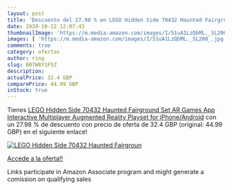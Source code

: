 ```yaml
---
layout: post
title: 'Descuento del 27.98 % en LEGO Hidden Side 70432 Haunted Fairgroun'
date: 2020-10-22 12:07:43
thumbnailImage: 'https://m.media-amazon.com/images/I/51uA1LzQbML._SL200_.jpg'
images: [ 'https://m.media-amazon.com/images/I/51uA1LzQbML._SL200_.jpg' ]
comments: true
category: ofertas
author: ring
slug: B07W8Y1FSZ
description:
actualPrice: 32.4 GBP
comparePrice: 44.99 GBP
inStock: true
---
```


Tienes [LEGO Hidden Side 70432 Haunted Fairground Set  AR Games App  Interactive Multiplayer Augmented Reality Playset for iPhone/Android](https://www.amazon.co.uk/dp/B07W8Y1FSZ/?tag=tolees0a-21) con un 27.98 % de descuento con precio de oferta de 32.4 GBP (original: 44.99 GBP) en el siguiente enlace!

[![LEGO Hidden Side 70432 Haunted Fairgroun](https://m.media-amazon.com/images/I/51uA1LzQbML._SL200_.jpg)](https://www.amazon.co.uk/dp/B07W8Y1FSZ/?tag=tolees0a-21)

[Accede a la oferta!!](https://www.amazon.co.uk/dp/B07W8Y1FSZ/?tag=tolees0a-21)

Links participate in Amazon Associate program and might generate a comission on qualifying sales


